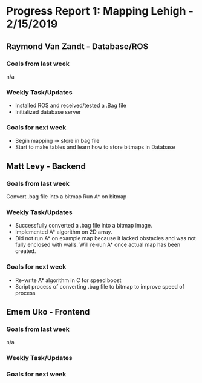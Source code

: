 # Progress Report 1:	Mapping Lehigh -		2/15/2019

## Raymond Van Zandt - Database/ROS

### Goals from last week
n/a

### Weekly Task/Updates
* Installed ROS and received/tested a .Bag file
* Initialized database server

### Goals for next week
* Begin mapping -> store in bag file
* Start to make tables and learn how to store bitmaps in Database

## Matt Levy - Backend

### Goals from last week
Convert .bag file into a bitmap
Run A* on bitmap

### Weekly Task/Updates
* Successfully converted a .bag file into a bitmap image.
* Implemented A* algorithm on 2D array.
* Did not run A* on example map because it lacked obstacles and was not fully enclosed with walls.  Will re-run A* once actual map has been created.

### Goals for next week
* Re-write A* algorithm in C for speed boost
* Script process of converting .bag file to bitmap to improve speed of process

## Emem Uko - Frontend

### Goals from last week
n/a

### Weekly Task/Updates


### Goals for next week

